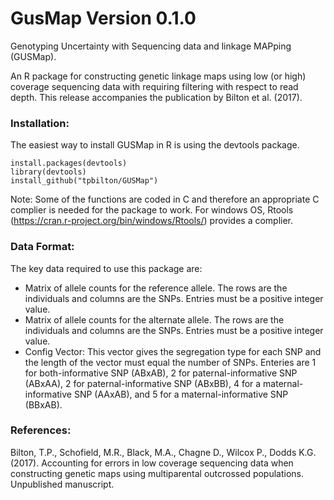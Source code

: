 # GusMap Version 0.1.0

Genotyping Uncertainty with Sequencing data and linkage MAPping (GUSMap).

An R package for constructing genetic linkage maps using low (or high) coverage sequencing data with requiring filtering with respect to read depth. This release accompanies the publication by Bilton et al. (2017).

### Installation:

The easiest way to install GUSMap in R is using the devtools package.

```
install.packages(devtools)
library(devtools)
install_github("tpbilton/GUSMap")
```

Note: Some of the functions are coded in C and therefore an appropriate C complier is needed for the package to work. For windows OS, Rtools (https://cran.r-project.org/bin/windows/Rtools/) provides a complier. 

### Data Format:

The key data required to use this package are:

- Matrix of allele counts for the reference allele. The rows are the individuals and columns are the SNPs. Entries must be a positive integer value.
- Matrix of allele counts for the alternate allele. The rows are the individuals and columns are the SNPs. Entries must be a positive integer value.
- Config Vector: This vector gives the segregation type for each SNP and the length of the vector must equal the number of SNPs. Enteries are 1 for both-informative SNP (ABxAB), 2 for paternal-informative SNP (ABxAA), 2 for paternal-informative SNP (ABxBB), 4 for a maternal-informative SNP (AAxAB), and 5 for a maternal-informative SNP (BBxAB). 

### References:

Bilton, T.P., Schofield, M.R., Black, M.A., Chagne D., Wilcox P., Dodds K.G. (2017). Accounting for errors in low coverage sequencing data when constructing genetic maps using multiparental outcrossed populations. Unpublished manuscript.

